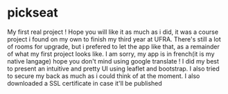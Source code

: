# pickseat
My first real project ! Hope you will like it as much as i did, it was a course project i found on my own to finish my third year at UFRA.
There's still a lot of rooms for upgrade, but i prefered to let the app like that, as a remainder of what my first project looks like.
I am sorry, my app is in french(it is my native langage) hope you don't mind using google translate ! 
I did my best to present an intuitive and pretty UI using leaflet and bootstrap. I also tried to secure my back as much as i could think of at the moment.
I also downloaded a SSL certificate in case it'll be published
